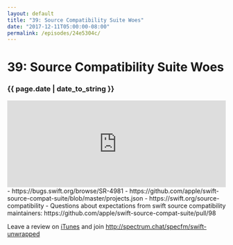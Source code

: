 ```yaml
---
layout: default
title: "39: Source Compatibility Suite Woes"
date: "2017-12-11T05:00:00-08:00"
permalink: /episodes/24e5304c/
---
```


# 39: Source Compatibility Suite Woes

### {{ page.date | date_to_string }}

<iframe frameBorder="0" height="200px" scrolling="no" seamless src="https://player.simplecast.com/3e80f055-47d1-4a5f-a17c-46daae9e28fc" width="100%"></iframe>
<br/>
- https://bugs.swift.org/browse/SR-4981
- https://github.com/apple/swift-source-compat-suite/blob/master/projects.json
- https://swift.org/source-compatibility
- Questions about expectations from swift source compatibility maintainers: https://github.com/apple/swift-source-compat-suite/pull/98

Leave a review on [iTunes](https://itunes.apple.com/us/podcast/swift-unwrapped/id1209817203?mt=2) and join http://spectrum.chat/specfm/swift-unwrapped
